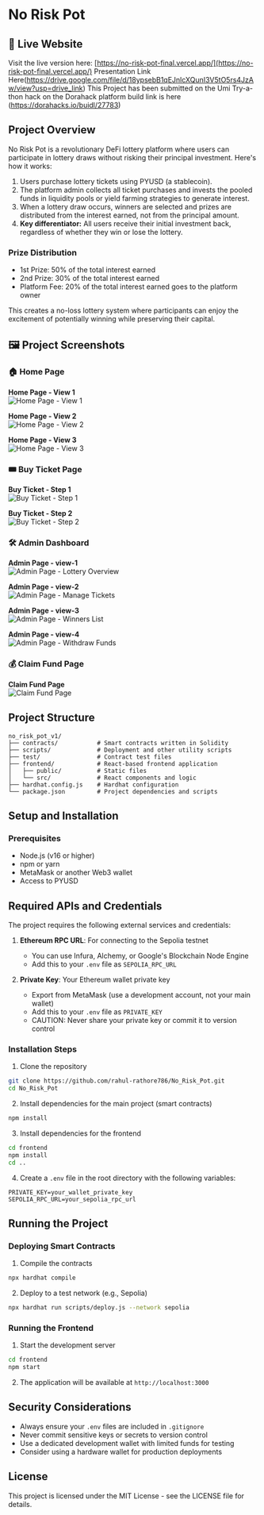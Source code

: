 # No Risk Pot
## 🔗 Live Website
Visit the live version here: [https://no-risk-pot-final.vercel.app/](https://no-risk-pot-final.vercel.app/)
Presentation Link Here(https://drive.google.com/file/d/18ypsebB1qEJnlcXQunI3V5tO5rs4JzAw/view?usp=drive_link)
This Project has been submitted on the Umi Try-a-thon hack on the Dorahack platform build link is here (https://dorahacks.io/buidl/27783)
## Project Overview

No Risk Pot is a revolutionary DeFi lottery platform where users can participate in lottery draws without risking their principal investment. Here's how it works:

1. Users purchase lottery tickets using PYUSD (a stablecoin).
2. The platform admin collects all ticket purchases and invests the pooled funds in liquidity pools or yield farming strategies to generate interest.
3. When a lottery draw occurs, winners are selected and prizes are distributed from the interest earned, not from the principal amount.
4. **Key differentiator:** All users receive their initial investment back, regardless of whether they win or lose the lottery.

### Prize Distribution

- 1st Prize: 50% of the total interest earned
- 2nd Prize: 30% of the total interest earned
- Platform Fee: 20% of the total interest earned goes to the platform owner

This creates a no-loss lottery system where participants can enjoy the excitement of potentially winning while preserving their capital.

## 🖼️ Project Screenshots

### 🏠 Home Page

**Home Page - View 1**  
![Home Page - View 1](./frontend/public/home1.png)

**Home Page - View 2**  
![Home Page - View 2](./frontend/public/home2.png)

**Home Page - View 3**  
![Home Page - View 3](./frontend/public/home3.png)

### 🎟️ Buy Ticket Page

**Buy Ticket - Step 1**  
![Buy Ticket - Step 1](./frontend/public/buy_tkt.png)

**Buy Ticket - Step 2**  
![Buy Ticket - Step 2](./frontend/public/buy_tkt2.png)

### 🛠️ Admin Dashboard

**Admin Page - view-1**  
![Admin Page - Lottery Overview](./frontend/public/adminpage1.png)

**Admin Page - view-2**  
![Admin Page - Manage Tickets](./frontend/public/adminpage2.png)

**Admin Page - view-3**  
![Admin Page - Winners List](./frontend/public/adminpage3.png)

**Admin Page - view-4**  
![Admin Page - Withdraw Funds](./frontend/public/adminpage4.png)

### 💰 Claim Fund Page

**Claim Fund Page**  
![Claim Fund Page](./frontend/public/claim_fund_page.png)


## Project Structure

```
no_risk_pot_v1/
├── contracts/           # Smart contracts written in Solidity
├── scripts/             # Deployment and other utility scripts
├── test/                # Contract test files
├── frontend/            # React-based frontend application
│   ├── public/          # Static files
│   └── src/             # React components and logic
├── hardhat.config.js    # Hardhat configuration
└── package.json         # Project dependencies and scripts
```

## Setup and Installation

### Prerequisites

- Node.js (v16 or higher)
- npm or yarn
- MetaMask or another Web3 wallet
- Access to PYUSD

## Required APIs and Credentials

The project requires the following external services and credentials:

1. **Ethereum RPC URL**: For connecting to the Sepolia testnet

   - You can use Infura, Alchemy, or Google's Blockchain Node Engine
   - Add this to your `.env` file as `SEPOLIA_RPC_URL`

2. **Private Key**: Your Ethereum wallet private key
   - Export from MetaMask (use a development account, not your main wallet)
   - Add this to your `.env` file as `PRIVATE_KEY`
   - CAUTION: Never share your private key or commit it to version control

### Installation Steps

1. Clone the repository

```bash
git clone https://github.com/rahul-rathore786/No_Risk_Pot.git
cd No_Risk_Pot
```

2. Install dependencies for the main project (smart contracts)

```bash
npm install
```

3. Install dependencies for the frontend

```bash
cd frontend
npm install
cd ..
```

4. Create a `.env` file in the root directory with the following variables:

```
PRIVATE_KEY=your_wallet_private_key
SEPOLIA_RPC_URL=your_sepolia_rpc_url
```

## Running the Project

### Deploying Smart Contracts

1. Compile the contracts

```bash
npx hardhat compile
```

2. Deploy to a test network (e.g., Sepolia)

```bash
npx hardhat run scripts/deploy.js --network sepolia
```

### Running the Frontend

1. Start the development server

```bash
cd frontend
npm start
```

2. The application will be available at `http://localhost:3000`


## Security Considerations

- Always ensure your `.env` files are included in `.gitignore`
- Never commit sensitive keys or secrets to version control
- Use a dedicated development wallet with limited funds for testing
- Consider using a hardware wallet for production deployments

## License

This project is licensed under the MIT License - see the LICENSE file for details.
